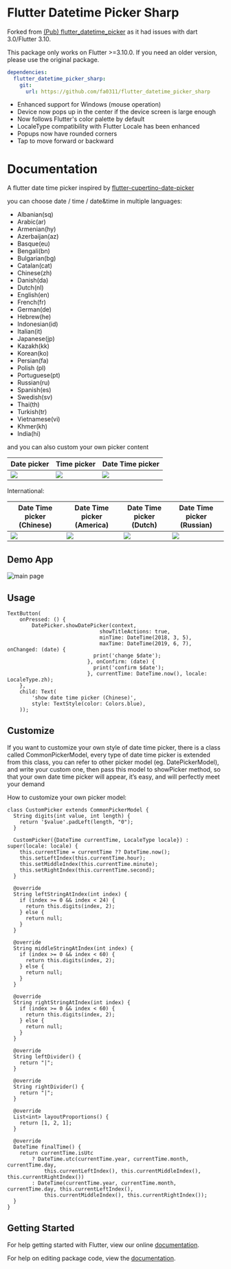 # Flutter Datetime Picker Sharp

Forked from [(Pub) flutter_datetime_picker](https://pub.dev/packages/flutter_datetime_picker) as it had issues with dart 3.0/Flutter 3.10.

This package only works on Flutter >=3.10.0. If you need an older version, please use the original package.


```yaml
dependencies:
  flutter_datetime_picker_sharp:
    git:
      url: https://github.com/fa0311/flutter_datetime_picker_sharp
```

- Enhanced support for Windows (mouse operation)
- Device now pops up in the center if the device screen is large enough
- Now follows Flutter's color palette by default
- LocaleType compatibility with Flutter Locale has been enhanced
- Popups now have rounded corners
- Tap to move forward or backward


# Documentation

A flutter date time picker inspired by [flutter-cupertino-date-picker](https://github.com/wuzhendev/flutter-cupertino-date-picker)

you can choose date / time / date&time in multiple languages:

- Albanian(sq)
- Arabic(ar)
- Armenian(hy)
- Azerbaijan(az)
- Basque(eu)
- Bengali(bn)
- Bulgarian(bg)
- Catalan(cat)
- Chinese(zh)
- Danish(da)
- Dutch(nl)
- English(en)
- French(fr)
- German(de)
- Hebrew(he)
- Indonesian(id)
- Italian(it)
- Japanese(jp)
- Kazakh(kk)
- Korean(ko)
- Persian(fa)
- Polish (pl)
- Portuguese(pt)
- Russian(ru)
- Spanish(es)
- Swedish(sv)
- Thai(th)
- Turkish(tr)
- Vietnamese(vi)
- Khmer(kh)
- India(hi)


and you can also custom your own picker content

| Date picker          | Time picker          | Date Time picker                 |
| -------------------- | -------------------- | -------------------------------- |
| ![](screen_date.png) | ![](screen_time.png) | ![](screen_datetime_chinese.png) |

International:

| Date Time picker (Chinese)       | Date Time picker (America)       | Date Time picker (Dutch)       | Date Time picker (Russian)       |
| -------------------------------- | -------------------------------- | ------------------------------ | -------------------------------- |
| ![](screen_datetime_chinese.png) | ![](screen_datetime_english.png) | ![](screen_datetime_dutch.png) | ![](screen_datetime_russian.png) |


## Demo App

![main page](main_page.png)

## Usage

```
TextButton(
    onPressed: () {
        DatePicker.showDatePicker(context,
                              showTitleActions: true,
                              minTime: DateTime(2018, 3, 5),
                              maxTime: DateTime(2019, 6, 7), onChanged: (date) {
                            print('change $date');
                          }, onConfirm: (date) {
                            print('confirm $date');
                          }, currentTime: DateTime.now(), locale: LocaleType.zh);
    },
    child: Text(
        'show date time picker (Chinese)',
        style: TextStyle(color: Colors.blue),
    ));
```

## Customize

If you want to customize your own style of date time picker, there is a class called CommonPickerModel, every type of date time picker is extended from this class, you can refer to other picker model (eg. DatePickerModel), and write your custom one, then pass this model to showPicker method, so that your own date time picker will appear, it’s easy, and will perfectly meet your demand

How to customize your own picker model:

```
class CustomPicker extends CommonPickerModel {
  String digits(int value, int length) {
    return '$value'.padLeft(length, "0");
  }

  CustomPicker({DateTime currentTime, LocaleType locale}) : super(locale: locale) {
    this.currentTime = currentTime ?? DateTime.now();
    this.setLeftIndex(this.currentTime.hour);
    this.setMiddleIndex(this.currentTime.minute);
    this.setRightIndex(this.currentTime.second);
  }

  @override
  String leftStringAtIndex(int index) {
    if (index >= 0 && index < 24) {
      return this.digits(index, 2);
    } else {
      return null;
    }
  }

  @override
  String middleStringAtIndex(int index) {
    if (index >= 0 && index < 60) {
      return this.digits(index, 2);
    } else {
      return null;
    }
  }

  @override
  String rightStringAtIndex(int index) {
    if (index >= 0 && index < 60) {
      return this.digits(index, 2);
    } else {
      return null;
    }
  }

  @override
  String leftDivider() {
    return "|";
  }

  @override
  String rightDivider() {
    return "|";
  }

  @override
  List<int> layoutProportions() {
    return [1, 2, 1];
  }

  @override
  DateTime finalTime() {
    return currentTime.isUtc
        ? DateTime.utc(currentTime.year, currentTime.month, currentTime.day,
            this.currentLeftIndex(), this.currentMiddleIndex(), this.currentRightIndex())
        : DateTime(currentTime.year, currentTime.month, currentTime.day, this.currentLeftIndex(),
            this.currentMiddleIndex(), this.currentRightIndex());
  }
}
```


## Getting Started

For help getting started with Flutter, view our online [documentation](https://flutter.io/).

For help on editing package code, view the [documentation](https://flutter.io/developing-packages/).

